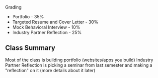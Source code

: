 Grading
- Portfolio - 35%
- Targeted Resume and Cover Letter - 30%
- Mock Behavioral Interview - 10%
- Industry Partner Reflection - 25%

## Class Summary
Most of the class is building portfolio (websites/apps you build)
Industry Partner Reflection is picking a seminar from last semester and making a "reflection" on it (more details about it later)

